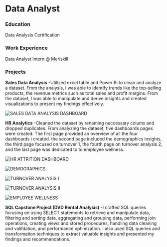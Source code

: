 # Data Analyst

### Education
Data Analysis Certification

### Work Experience
Data Analyst Intern @ Meriskill

### Projects
**Sales Data Analysis**
-Utilized excel table and Power Bi to clean and analyze a dataset. From the analysis, i was able to identify trends like the top-selling products, the revenue metrics such as total sales and profit margins. From the dataset, I was able to manipulate and derive insights and created visualizations to present my findings effectively.

![SALES DATA ANALYSIS DASHBOARD](https://github.com/AmaPrecious/portfolio/assets/155967136/15f43804-e56e-4506-bc45-3cb0fd236ed3)

**HR Analytics**
-Cleaned the dataset by renaming neccessary colums and dropped duplicates. From analyzing the dataset, five dashboards pages were created. The first page provided an overview of all the four dashboards i created. the second page included the demographics insights, the third page focused on turnover 1, the fourth page on turnover analysis 2, and the last page was dedicated to to employee wellness.


![HR ATTRITION DASHBOARD](https://github.com/AmaPrecious/portfolio/assets/155967136/c5c9e953-bcfa-47bc-bb4c-dc35497ca737)


![DEMOGRAPHICS](https://github.com/AmaPrecious/portfolio/assets/155967136/8299ffbd-a78a-4afe-bdf2-02d72744fc53)

![TURNOVER ANALYSIS I](https://github.com/AmaPrecious/portfolio/assets/155967136/c292ab3c-d65e-4319-a07e-7567a4d9e076)

![TURNOVER ANALYSIS II](https://github.com/AmaPrecious/portfolio/assets/155967136/e5613153-dc4d-44f2-98ad-1b873c919748)


![EMPLOYEE WELLNESS](https://github.com/AmaPrecious/portfolio/assets/155967136/60044083-46dd-4114-99ad-57c44be6a043)

**SQL Capstone Project (DVD Rental Analysis)**
-I crafted SQL queries focusing on using SELECT statements to retrieve and manipulate data, filtering and sorting data, aggregating and grouping data, performing join operations, creating views and stored procedures, handling data cleaning and valifdation, and performance optimization. I also used SQL queries and transformation techniques to extract valuable insights and presented my findings and recommendations.


